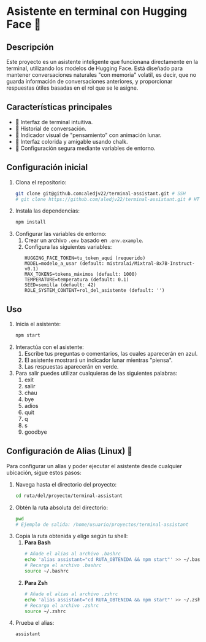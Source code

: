 # Asistente en terminal con Hugging Face 🤖

## Descripción
Este proyecto es un asistente inteligente que funcionana directamente en la terminal, utilizando los modelos de Hugging Face. Está diseñado para mantener conversaciones naturales "con memoria" volatil, es decir, que no guarda información de conversaciones anteriores, y proporcionar respuestas útiles basadas en el rol que se le asigne.

## Características principales
- 🎯 Interfaz de terminal intuitiva.
- 🔄 Historial de conversación.
- 🌙 Indicador visual de "pensamiento" con animación lunar.
- 🎨 Interfaz colorida y amigable usando chalk.
- 🔐 Configuración segura mediante variables de entorno.

##  Configuración inicial
1. Clona el repositorio:
    ```bash
    git clone git@github.com:aledjv22/terminal-assistant.git # SSH
    # git clone https://github.com/aledjv22/terminal-assistant.git # HTTPS
    ```
2. Instala las dependencias:
    ```bash
    npm install
    ```
3. Configurar las variables de entorno:
   1. Crear un archivo `.env` basado en `.env.example`.
   2. Configura las siguientes variables:
        ```env
        HUGGING_FACE_TOKEN=tu_token_aquí (requerido)
        MODEL=modelo_a_usar (default: mistralai/Mixtral-8x7B-Instruct-v0.1)
        MAX_TOKENS=tokens_máximos (default: 1000)
        TEMPERATURE=temperatura (default: 0.1)
        SEED=semilla (default: 42)
        ROLE_SYSTEM_CONTENT=rol_del_asistente (default: '')
        ```

## Uso
1. Inicia el asistente:
    ```bash
    npm start
    ```
2. Interactúa con el asistente:
   1. Escribe tus preguntas o comentarios, las cuales aparecerán en azul.
   2. El asistente mostrará un indicador lunar mientras "piensa".
   3. Las respuestas aparecerán en verde.
3. Para salir puedes utilizar cualquieras de las siguientes palabras:
   1. exit
   2. salir
   3. chau
   4. bye
   5. adios
   6. quit
   7. q
   8. s
   9. goodbye

## Configuración de Alias (Linux) 🔧
Para configurar un alias y poder ejecutar el asistente desde cualquier ubicación, sigue estos pasos:

1. Navega hasta el directorio del proyecto:
    ```bash
    cd ruta/del/proyecto/terminal-assistant
    ```
2. Obtén la ruta absoluta del directorio:
    ```bash
    pwd
    # Ejemplo de salida: /home/usuario/proyectos/terminal-assistant
    ```
3. Copia la ruta obtenida y elige según tu shell:
   1. **Para Bash**
        ```bash
        # Añade el alias al archivo .bashrc
        echo 'alias assistant="cd RUTA_OBTENIDA && npm start"' >> ~/.bashrc
        # Recarga el archivo .bashrc
        source ~/.bashrc
        ```
   2. **Para Zsh**
        ```bash
        # Añade el alias al archivo .zshrc
        echo 'alias assistant="cd RUTA_OBTENIDA && npm start"' >> ~/.zshrc
        # Recarga el archivo .zshrc
        source ~/.zshrc
        ```
4. Prueba el alias:
    ```bash
    assistant
    ```